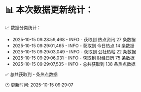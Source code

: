 📊 本次数据更新统计：
==========================

📈 数据分类统计：
- 2025-10-15 09:28:59,468 - INFO - 获取到 热点资讯 27 条数据
- 2025-10-15 09:29:01,465 - INFO - 获取到 今日热点 14 条数据
- 2025-10-15 09:29:03,049 - INFO - 获取到 公社热帖 22 条数据
- 2025-10-15 09:29:06,031 - INFO - 获取到 财经日历 75 条数据
- 2025-10-15 09:29:07,535 - INFO - 总共获取到 138 条热点数据

✅ 总共获取到 - 条热点数据

🕐 更新时间: 2025-10-15 09:29:07

